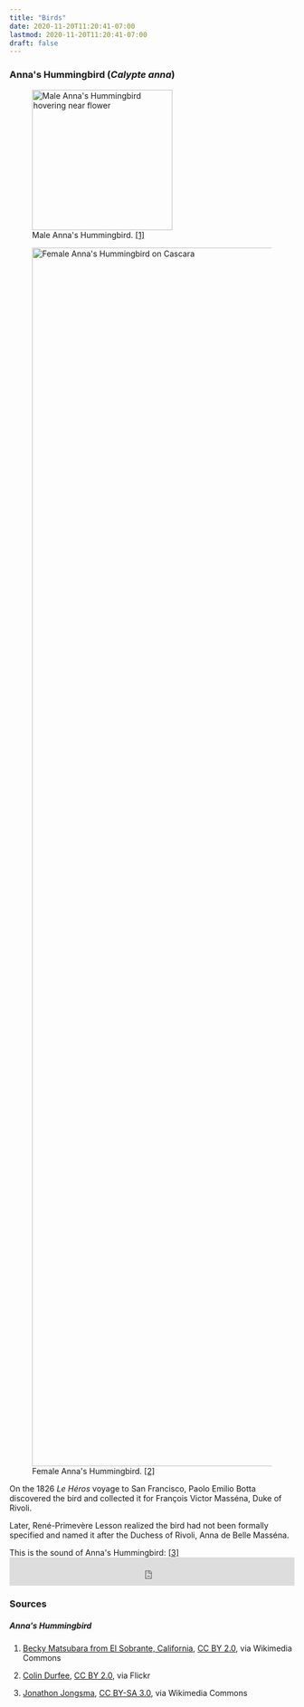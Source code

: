 ```yaml
---
title: "Birds"
date: 2020-11-20T11:20:41-07:00
lastmod: 2020-11-20T11:20:41-07:00
draft: false
---
```


### Anna's Hummingbird (*Calypte anna*)
<figure>
	<img width="248" alt="Male Anna's Hummingbird hovering near flower" src="https://upload.wikimedia.org/wikipedia/commons/thumb/7/78/Anna%27s_Hummingbird_%2839089535924%29.jpg/512px-Anna%27s_Hummingbird_%2839089535924%29.jpg"></a>
	<figcaption>Male Anna's Hummingbird. <a href="#anna-male">[1]</a> </figcaption>
</figure>

<figure>
	<img src="https://live.staticflickr.com/65535/48149350162_83175f2b5f_3k.jpg" width="3072" height="2153" alt="Female Anna's Hummingbird on Cascara">
	<figcaption>Female Anna's Hummingbird. <a href="#anna-female">[2]</a></figcaption>
</figure>

On the 1826 *Le Héros* voyage to San Francisco, Paolo Emilio Botta discovered the bird and collected it for François Victor Masséna, Duke of Rivoli.

Later, René-Primevère Lesson realized the bird had not been formally specified and named it after the Duchess of Rivoli, Anna de Belle Masséna.

This is the sound of Anna's Hummingbird: <a href="#anna-call">[3]</a> <iframe src="https://commons.wikimedia.org/wiki/File:Calypte_anna_-_Anna%27s_Hummingbird_-_XC109651.ogg?embedplayer=yes" width="100%" height="50" class="audio" frameborder="0" ></iframe> 




### Sources
##### Anna's Hummingbird
1. <p id="anna-male"><a target="_blank" title="Becky Matsubara from El Sobrante, California, CC BY 2.0 &lt;https://creativecommons.org/licenses/by/2.0&gt;, via Wikimedia Commons" href="https://commons.wikimedia.org/wiki/File:Anna%27s_Hummingbird_(39089535924).jpg">Becky Matsubara from El Sobrante, California</a>, <a href="https://creativecommons.org/licenses/by/2.0">CC BY 2.0</a>, via Wikimedia Commons </p>
2. <p id="anna-female"><a target="_blank" title="Colin Durfee, CC BY 2.0 &lt;https://creativecommons.org/licenses/by/2.0&gt;, via Wikimedia Commons" href="https://www.flickr.com/photos/146003125@N02/48149350162">Colin Durfee</a>, <a href="https://creativecommons.org/licenses/by/2.0">CC BY 2.0</a>, via Flickr</p>
3. <p id="anna-call"><a target="_blank" href="https://commons.wikimedia.org/wiki/File:Calypte_anna_-_Anna%27s_Hummingbird_-_XC109651.ogg">Jonathon Jongsma</a>, <a target="_blank" href="https://creativecommons.org/licenses/by-sa/3.0">CC BY-SA 3.0</a>, via Wikimedia Commons</p>
